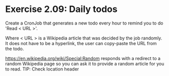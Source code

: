 # Exercise 2.09: Daily todos
Create a CronJob that generates a new todo every hour to remind you to do 'Read < URL >'.

Where < URL > is a Wikipedia article that was decided by the job randomly. It does not have to be a hyperlink, the user can copy-paste the URL from the todo.

https://en.wikipedia.org/wiki/Special:Random responds with a redirect to a random Wikipedia page so you can ask it to provide a random article for you to read. TIP: Check location header